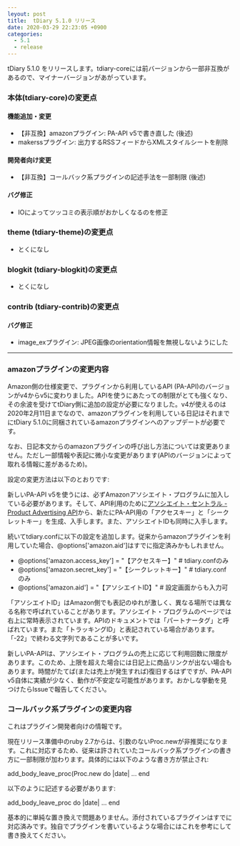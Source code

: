 ```yaml
---
leyout: post
title:  tDiary 5.1.0 リリース
date: 2020-03-29 22:23:05 +0900
categories:
  - 5.1
  - release
---
```

tDiary 5.1.0 をリリースします。tdiary-coreには前バージョンから一部非互換があるので、マイナーバージョンがあがっています。

### 本体(tdiary-core)の変更点
#### 機能追加・変更
* 【非互換】amazonプラグイン: PA-API v5で書き直した (後述)
* makerssプラグイン: 出力するRSSフィードからXMLスタイルシートを削除

#### 開発者向け変更
* 【非互換】コールバック系プラグインの記述手法を一部制限 (後述)

#### バグ修正
* IOによってツッコミの表示順がおかしくなるのを修正

### theme (tdiary-theme)の変更点
* とくになし

### blogkit (tdiary-blogkit)の変更点
* とくになし

### contrib (tdiary-contrib)の変更点
#### バグ修正
* image_exプラグイン: JPEG画像のorientation情報を無視しないようにした

----

### amazonプラグインの変更内容
Amazon側の仕様変更で、プラグインから利用しているAPI (PA-API)のバージョンがv4からv5に変わりました。APIを使うにあたっての制限がとても強くなり、その余波を受けてtDiary側に追加の設定が必要になりました。v4が使えるのは2020年2月11日までなので、amazonプラグインを利用している日記はそれまでにtDiary 5.1.0に同梱されているamazonプラグインへのアップデートが必要です。

なお、日記本文からのamazonプラグインの呼び出し方法については変更ありません。ただし一部情報や表記に微小な変更があります(APIのバージョンによって取れる情報に差があるため)。

設定の変更方法は以下のとおりです:

新しいPA-API v5を使うには、必ずAmazonアソシエイト・プログラムに加入している必要があります。そして、API利用のために[アソシエイト・セントラル - Product Advertising API](https://affiliate.amazon.co.jp/assoc_credentials/home)から、新たにPA-API用の「アクセスキー」と「シークレットキー」を生成、入手します。また、アソシエイトIDも同時に入手します。

続いてtdiary.confに以下の設定を追加します。従来からamazonプラグインを利用していた場合、@options['amazon.aid']はすでに指定済みかもしれません。

* @options['amazon.access_key'] = "【アクセスキー】" # tdiary.confのみ
* @options['amazon.secret_key'] = "【シークレットキー】" # tdiary.confのみ
* @options['amazon.aid'] = "【アソシエイトID】" # 設定画面からも入力可

「アソシエイトID」はAmazon側でも表記のゆれが激しく、異なる場所では異なる名称で呼ばれていることがあります。アソシエイト・プログラムのページでは右上に常時表示されています。APIのドキュメントでは「パートナータグ」と呼ばれています。また「トラッキングID」と表記されている場合があります。「-22」で終わる文字列であることが多いです。

新しいPA-APIは、アソシエイト・プログラムの売上に応じて利用回数に限度があります。このため、上限を超えた場合には日記上に商品リンクが出ない場合もあります。時間がたてば(または売上が発生すれば)復旧するはずですが、PA-API v5自体に実績が少なく、動作が不安定な可能性があります。おかしな挙動を見つけたらIssueで報告してください。

### コールバック系プラグインの変更内容
これはプラグイン開発者向けの情報です。

現在リリース準備中のruby 2.7からは、引数のないProc.newが非推奨になります。これに対応するため、従来は許されていたコールバック系プラグインの書き方に一部制限が加わります。具体的には以下のような書き方が禁止され:

 add_body_leave_proc(Proc.new do |date|
    ...
 end

以下のように記述する必要があります:


 add_body_leave_proc do |date|
    ...
 end

基本的に単純な置き換えで問題ありません。添付されているプラグインはすでに対応済みです。独自でプラグインを書いているような場合にはこれを参考にして書き換えてください。

